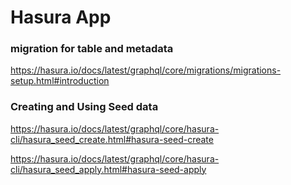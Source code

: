 # Hasura App

### migration for table and metadata
https://hasura.io/docs/latest/graphql/core/migrations/migrations-setup.html#introduction

### Creating and Using Seed data
https://hasura.io/docs/latest/graphql/core/hasura-cli/hasura_seed_create.html#hasura-seed-create

https://hasura.io/docs/latest/graphql/core/hasura-cli/hasura_seed_apply.html#hasura-seed-apply
